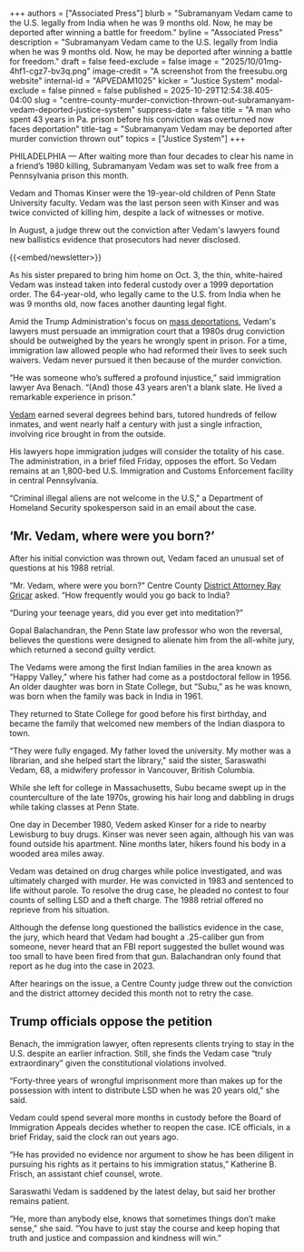 +++
authors = ["Associated Press"]
blurb = "Subramanyam Vedam came to the U.S. legally from India when he was 9 months old. Now, he may be deported after winning a battle for freedom."
byline = "Associated Press"
description = "Subramanyam Vedam came to the U.S. legally from India when he was 9 months old. Now, he may be deported after winning a battle for freedom."
draft = false
feed-exclude = false
image = "2025/10/01mg-4hf1-cgz7-bv3q.png"
image-credit = "A screenshot from the freesubu.org website"
internal-id = "APVEDAM1025"
kicker = "Justice System"
modal-exclude = false
pinned = false
published = 2025-10-29T12:54:38.405-04:00
slug = "centre-county-murder-conviction-thrown-out-subramanyam-vedam-deported-justice-system"
suppress-date = false
title = "A man who spent 43 years in Pa. prison before his conviction was overturned now faces deportation"
title-tag = "Subramanyam Vedam may be deported after murder conviction thrown out"
topics = ["Justice System"]
+++

PHILADELPHIA — After waiting more than four decades to clear his name in a friend’s 1980 killing, Subramanyam Vedam was set to walk free from a Pennsylvania prison this month.

Vedam and Thomas Kinser were the 19-year-old children of Penn State University faculty. Vedam was the last person seen with Kinser and was twice convicted of killing him, despite a lack of witnesses or motive.

In August, a judge threw out the conviction after Vedam&#39;s lawyers found new ballistics evidence that prosecutors had never disclosed.

{{<embed/newsletter>}}

As his sister prepared to bring him home on Oct. 3, the thin, white-haired Vedam was instead taken into federal custody over a 1999 deportation order. The 64-year-old, who legally came to the U.S. from India when he was 9 months old, now faces another daunting legal fight.

Amid the Trump Administration&#39;s focus on <a href="https://apnews.com/hub/immigration">mass deportations</a>, Vedam&#39;s lawyers must persuade an immigration court that a 1980s drug conviction should be outweighed by the years he wrongly spent in prison. For a time, immigration law allowed people who had reformed their lives to seek such waivers. Vedam never pursued it then because of the murder conviction.

“He was someone who’s suffered a profound injustice,” said immigration lawyer Ava Benach. “(And) those 43 years aren’t a blank slate. He lived a remarkable experience in prison.”

<a href="https://freesubu.org/">Vedam</a> earned several degrees behind bars, tutored hundreds of fellow inmates, and went nearly half a century with just a single infraction, involving rice brought in from the outside.

His lawyers hope immigration judges will consider the totality of his case. The administration, in a brief filed Friday, opposes the effort. So Vedam remains at an 1,800-bed U.S. Immigration and Customs Enforcement facility in central Pennsylvania.

“Criminal illegal aliens are not welcome in the U.S,&#34; a Department of Homeland Security spokesperson said in an email about the case.

## ‘Mr. Vedam, where were you born?’

After his initial conviction was thrown out, Vedam faced an unusual set of questions at his 1988 retrial.

“Mr. Vedam, where were you born?” Centre County <a href="https://apnews.com/general-news-7436736d196c4e8da6d7c4c461e8972e">District Attorney Ray Gricar</a> asked. “How frequently would you go back to India?

“During your teenage years, did you ever get into meditation?”

Gopal Balachandran, the Penn State law professor who won the reversal, believes the questions were designed to alienate him from the all-white jury, which returned a second guilty verdict.

The Vedams were among the first Indian families in the area known as “Happy Valley,” where his father had come as a postdoctoral fellow in 1956. An older daughter was born in State College, but “Subu,” as he was known, was born when the family was back in India in 1961.

They returned to State College for good before his first birthday, and became the family that welcomed new members of the Indian diaspora to town.

“They were fully engaged. My father loved the university. My mother was a librarian, and she helped start the library,&#34; said the sister, Saraswathi Vedam, 68, a midwifery professor in Vancouver, British Columbia.

While she left for college in Massachusetts, Subu became swept up in the counterculture of the late 1970s, growing his hair long and dabbling in drugs while taking classes at Penn State.

One day in December 1980, Vedem asked Kinser for a ride to nearby Lewisburg to buy drugs. Kinser was never seen again, although his van was found outside his apartment. Nine months later, hikers found his body in a wooded area miles away.

Vedam was detained on drug charges while police investigated, and was ultimately charged with murder. He was convicted in 1983 and sentenced to life without parole. To resolve the drug case, he pleaded no contest to four counts of selling LSD and a theft charge. The 1988 retrial offered no reprieve from his situation.

Although the defense long questioned the ballistics evidence in the case, the jury, which heard that Vedam had bought a .25-caliber gun from someone, never heard that an FBI report suggested the bullet wound was too small to have been fired from that gun. Balachandran only found that report as he dug into the case in 2023.

After hearings on the issue, a Centre County judge threw out the conviction and the district attorney decided this month not to retry the case.

## Trump officials oppose the petition

Benach, the immigration lawyer, often represents clients trying to stay in the U.S. despite an earlier infraction. Still, she finds the Vedam case “truly extraordinary” given the constitutional violations involved.

“Forty-three years of wrongful imprisonment more than makes up for the possession with intent to distribute LSD when he was 20 years old,&#34; she said.

Vedam could spend several more months in custody before the Board of Immigration Appeals decides whether to reopen the case. ICE officials, in a brief Friday, said the clock ran out years ago.

“He has provided no evidence nor argument to show he has been diligent in pursuing his rights as it pertains to his immigration status,” Katherine B. Frisch, an assistant chief counsel, wrote.

Saraswathi Vedam is saddened by the latest delay, but said her brother remains patient.

“He, more than anybody else, knows that sometimes things don’t make sense,” she said. “You have to just stay the course and keep hoping that truth and justice and compassion and kindness will win.”


